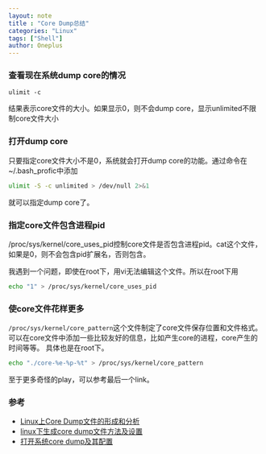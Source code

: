 ```yaml
---
layout: note
title : "Core Dump总结"
categories: "Linux"
tags: ["Shell"]
author: Oneplus
---
```

### 查看现在系统dump core的情况
~~~
ulimit -c
~~~
结果表示core文件的大小。如果显示0，则不会dump core，显示unlimited不限制core文件大小

### 打开dump core
只要指定core文件大小不是0，系统就会打开dump core的功能。通过命令在~/.bash_profic中添加
~~~bash
ulimit -S -c unlimited > /dev/null 2>&1
~~~

就可以指定dump core了。

### 指定core文件包含进程pid

/proc/sys/kernel/core_uses_pid控制core文件是否包含进程pid。cat这个文件，如果是0，则不会包含pid扩展名，否则包含。

我遇到一个问题，即使在root下，用vi无法编辑这个文件。所以在root下用

~~~bash
echo "1" > /proc/sys/kernel/core_uses_pid
~~~

### 使core文件花样更多

`/proc/sys/kernel/core_pattern`这个文件制定了core文件保存位置和文件格式。可以在core文件中添加一些比较友好的信息，比如产生core的进程，core产生的时间等等。
具体也是在root下。

~~~bash
echo "./core-%e-%p-%t" > /proc/sys/kernel/core_pattern
~~~

至于更多奇怪的play，可以参考最后一个link。

### 参考
* [Linux上Core Dump文件的形成和分析](http://stblog.baidu-tech.com/?p=1684)
* [linux下生成core dump文件方法及设置](http://www.cppblog.com/kongque/archive/2011/03/07/141262.html)
* [打开系统core dump及其配置](http://www.ms2006.com/archives/151)

